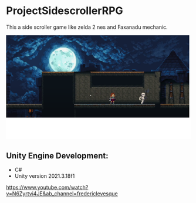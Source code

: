 # ProjectSidescrollerRPG
This a side scroller game like zelda 2 nes and Faxanadu mechanic.

![SidescrollerRPG](./doc/MagicGame.png)

## Unity Engine Development:
- C#
- Unity version 2021.3.18f1

https://www.youtube.com/watch?v=N6Zyrtvi4JE&ab_channel=fredericlevesque
